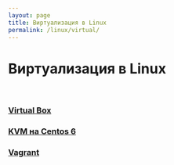 ```yaml
---
layout: page
title: Виртуализация в Linux
permalink: /linux/virtual/
---
```



# Виртуализация в Linux

<br/>

### [Virtual Box](/linux/virtual/virtualbox/)

### [KVM на Centos 6](/linux/virtual/kvm/)

### [Vagrant](/linux/virtual/vagrant/)
